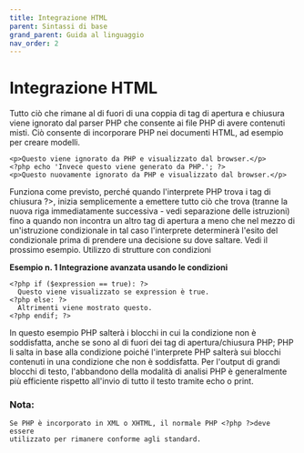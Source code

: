 ```yaml
---
title: Integrazione HTML
parent: Sintassi di base
grand_parent: Guida al linguaggio
nav_order: 2
---
```


# Integrazione HTML
Tutto ciò che rimane al di fuori di una coppia di tag di apertura e chiusura viene ignorato dal parser PHP che consente ai file PHP di avere contenuti misti. Ciò consente di incorporare PHP nei documenti HTML, ad esempio per creare modelli.


```
<p>Questo viene ignorato da PHP e visualizzato dal browser.</p>
<?php echo 'Invece questo viene generato da PHP.'; ?>
<p>Questo nuovamente ignorato da PHP e visualizzato dal browser.</p>
```

Funziona come previsto, perché quando l'interprete PHP trova i tag di chiusura ?>, inizia semplicemente a emettere tutto ciò che trova (tranne la nuova riga immediatamente successiva - vedi separazione delle istruzioni) fino a quando non incontra un altro tag di apertura a meno che nel mezzo di un'istruzione condizionale in tal caso l'interprete determinerà l'esito del condizionale prima di prendere una decisione su dove saltare. Vedi il prossimo esempio.
Utilizzo di strutture con condizioni

**Esempio n. 1 Integrazione avanzata usando le condizioni**

```
<?php if ($expression == true): ?>
  Questo viene visualizzato se expression è true.
<?php else: ?>
  Altrimenti viene mostrato questo.
<?php endif; ?>
```

In questo esempio PHP salterà i blocchi in cui la condizione non è soddisfatta, anche se sono al di fuori dei tag di apertura/chiusura PHP; PHP li salta in base alla condizione poiché l'interprete PHP salterà sui blocchi contenuti in una condizione che non è soddisfatta.
Per l'output di grandi blocchi di testo, l'abbandono della modalità di analisi PHP è generalmente più efficiente rispetto all'invio di tutto il testo tramite echo o print.

### Nota:
```
Se PHP è incorporato in XML o XHTML, il normale PHP <?php ?>deve essere 
utilizzato per rimanere conforme agli standard.
```
